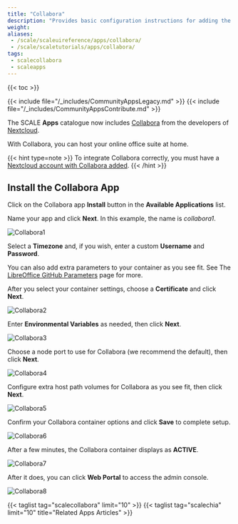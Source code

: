 ```yaml
---
title: "Collabora"
description: "Provides basic configuration instructions for adding the Collabora app using the TrueNAS webUI."
weight:
aliases:
 - /scale/scaleuireference/apps/collabora/
 - /scale/scaletutorials/apps/collabora/
tags:
 - scalecollabora
 - scaleapps
---
```


{{< toc >}}

{{< include file="/_includes/CommunityAppsLegacy.md" >}}
{{< include file="/_includes/CommunityAppsContribute.md" >}}

The SCALE **Apps** catalogue now includes [Collabora](https://nextcloud.com/collaboraonline/) from the developers of [Nextcloud](https://nextcloud.com/).

With Collabora, you can host your online office suite at home.

{{< hint type=note >}}
To integrate Collabora correctly, you must have a [Nextcloud account with Collabora added](https://nextcloud.com/collaboraonline/).
{{< /hint >}}

## Install the Collabora App

Click on the Collabora app **Install** button in the **Available Applications** list.

Name your app and click **Next**. In this example, the name is *collabora1*.

![Collabora1](/images/SCALE/Apps/Collabora1.png "Install Collabora")

Select a **Timezone** and, if you wish, enter a custom **Username** and **Password**.

You can also add extra parameters to your container as you see fit. See The [LibreOffice GitHub Parameters](https://github.com/LibreOffice/online/blob/master/loolwsd.xml.in) page for more.

After you select your container settings, choose a **Certificate** and click **Next**.

![Collabora2](/images/SCALE/Apps/Collabora2.png "Configure Collabora Container")

Enter **Environmental Variables** as needed, then click **Next**.

![Collabora3](/images/SCALE/Apps/Collabora3.png "Configure Collabora Environmental Variables")

Choose a node port to use for Collabora (we recommend the default), then click **Next**.

![Collabora4](/images/SCALE/Apps/Collabora4.png "Configure Collabora Networking")

Configure extra host path volumes for Collabora as you see fit, then click **Next**.

![Collabora5](/images/SCALE/Apps/Collabora5.png "Configure Collabora Extra Host Path Volumes")

Confirm your Collabora container options and click **Save** to complete setup.

![Collabora6](/images/SCALE/Apps/Collabora6.png "Confirm Collabora Options")

After a few minutes, the Collabora container displays as **ACTIVE**.

![Collabora7](/images/SCALE/Apps/Collabora7.png "Collabora Active")

After it does, you can click **Web Portal** to access the admin console.

![Collabora8](/images/SCALE/Apps/Collabora8.png "Collabora Admin Console")

{{< taglist tag="scalecollabora" limit="10" >}}
{{< taglist tag="scalechia" limit="10" title="Related Apps Articles" >}}

